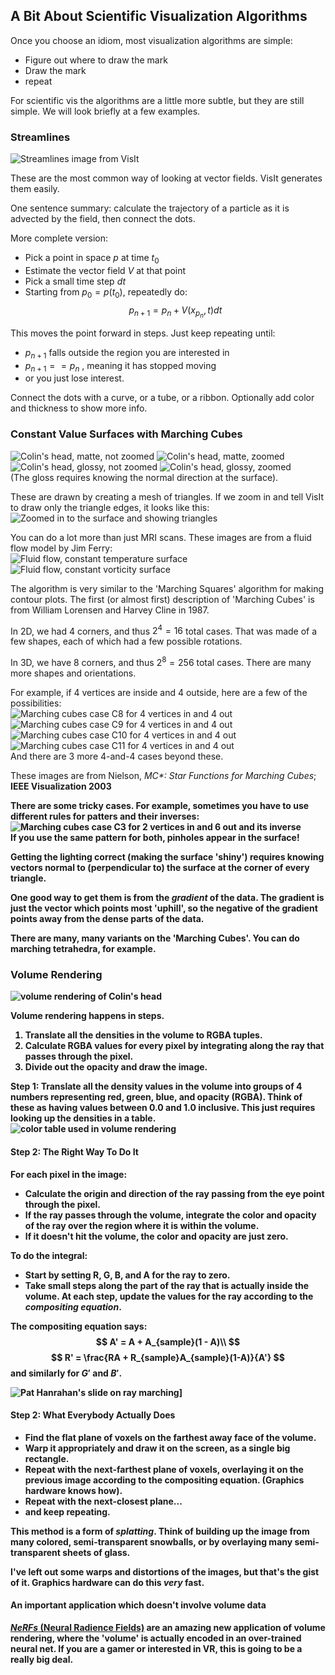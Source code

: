 ## A Bit About Scientific Visualization Algorithms

Once you choose an idiom, most visualization algorithms are simple:
* Figure out where to draw the mark
* Draw the mark
* repeat

For scientific vis the algorithms are a little more subtle, but they
are still simple.  We will look briefly at a few examples.



### Streamlines
![Streamlines image from VisIt](images/Streamlines.png)


These are the most common way of looking at vector fields.  VisIt generates them easily.

One sentence summary: calculate the trajectory of a particle as it is advected by the field,
then connect the dots.


More complete version:
* Pick a point in space $p$ at time $t_0$
* Estimate the vector field $V$ at that point
* Pick a small time step $dt$
* Starting from $p_0 = p(t_0)$, repeatedly do:
$$
p_{n+1} = p_n + V(x_{p_n}, t) dt
$$


This moves the point forward in steps.  Just keep repeating until:
* $p_{n+1}$ falls outside the region you are interested in
* $p_{n+1} == p_n$ , meaning it has stopped moving
* or you just lose interest.

Connect the dots with a curve, or a tube, or a ribbon.
Optionally add color and thickness to show more info.



### Constant Value Surfaces with Marching Cubes

![Colin's head, matte, not zoomed](images/isosurface_colin_1.png)
![Colin's head, matte, zoomed](images/isosurface_colin_1_zoom.png)
![Colin's head, glossy, not zoomed](images/isosurface_colin_2.png)
![Colin's head, glossy, zoomed](images/isosurface_colin_2_zoom.png)
<br>(The gloss requires knowing the normal direction at the surface).


These are drawn by creating a mesh of triangles.  If we zoom in and
tell VisIt to draw only the triangle edges, it looks like this:<br>
![Zoomed in to the surface and showing triangles](images/isosurface_show_triangles.png)


You can do a lot more than just MRI scans.  These images are from a fluid flow model by
Jim Ferry:<br>
![Fluid flow, constant temperature surface](images/isosurface_fluid_temp.jpg)
![Fluid flow, constant vorticity surface](images/isosurface_fluid_vorticity.jpg)


The algorithm is very similar to the 'Marching Squares' algorithm for making contour plots.
The first (or almost first) description of 'Marching Cubes' is from William Lorensen and Harvey
Cline in 1987.


In 2D, we had 4 corners, and thus $2^4 = 16$ total cases.  That was made of a few shapes, each
of which had a few possible rotations.

In 3D, we have 8 corners, and thus $2^8 = 256$ total cases. There are many more shapes and
orientations.


For example, if 4 vertices are inside and 4 outside, here are a few of the possibilities:<br>
![Marching cubes case C8 for 4 vertices in and 4 out](images/marching_cubes_4and4_c8.jpg)
![Marching cubes case C9 for 4 vertices in and 4 out](images/marching_cubes_4and4_c9.jpg)
![Marching cubes case C10 for 4 vertices in and 4 out](images/marching_cubes_4and4_c10.jpg)
![Marching cubes case C11 for 4 vertices in and 4 out](images/marching_cubes_4and4_c11.jpg)
<br>And there are 3 more 4-and-4 cases beyond these.


These images are from Nielson, _MC*: Star Functions for Marching Cubes_; <b>IEEE Visualization 2003<b>


There are some tricky cases.  For example, sometimes you have to use different rules for patters and their inverses:<br>
![Marching cubes case C3 for 2 vertices in and 6 out and its inverse](images/marching_cubes_cases_c3_c19.png)
<br>If you use the same pattern for both, pinholes appear in the surface!


Getting the lighting correct (making the surface 'shiny') requires knowing vectors normal to
(perpendicular to) the surface at the corner of every triangle.

One good way to get them is from the *gradient* of the data.  The gradient is just the vector
which points most 'uphill', so the negative of the gradient points away from the dense parts
of the data.


There are many, many variants on the 'Marching Cubes'.  You can do marching tetrahedra, for example.



### Volume Rendering

![volume rendering of Colin's head](images/volume_rendered_colin.png)


Volume rendering happens in steps.
1. Translate all the densities in the volume to RGBA tuples.
2. Calculate RGBA values for every pixel by integrating along the ray that
   passes through the pixel.
3. Divide out the opacity and draw the image.


Step 1: Translate all the density values in the volume into groups of 4 numbers
representing red, green, blue, and opacity (RGBA).  Think of these as having values
between 0.0 and 1.0 inclusive.  This just requires looking up the densities in a table.<br>
![color table used in volume rendering](images/volume_rendering_color_table.png)


#### Step 2: The Right Way To Do It
For each pixel in the image:
* Calculate the origin and direction of the ray passing from the eye point through the pixel.
* If the ray passes through the volume, integrate the color and opacity of the ray over the region where it is within the volume.
* If it doesn't hit the volume, the color and opacity are just zero.


To do the integral:
* Start by setting R, G, B, and A for the ray to zero.
* Take small steps along the part of the ray that is actually inside the volume.  At each step, update the values for the ray according to the *compositing equation*.


The compositing equation says:
$$
A' = A + A_{sample}(1 - A)\\
$$
$$
R' = \frac{RA + R_{sample}A_{sample}(1-A)}{A'}
$$
and similarly for $G'$ and $B'$.


![Pat Hanrahan's slide on ray marching](images/hanrahan_ray_marching.png)]


#### Step 2: What Everybody Actually Does

* Find the flat plane of voxels on the farthest away face of the volume.
* Warp it appropriately and draw it on the screen, as a single big rectangle.
* Repeat with the next-farthest plane of voxels, overlaying it on the previous
  image according to the compositing equation.  (Graphics hardware knows how).
* Repeat with the next-closest plane...
* and keep repeating.


This method is a form of *splatting*.  Think of building up the image from many
colored, semi-transparent snowballs, or by overlaying many semi-transparent
sheets of glass.

I've left out some warps and distortions of the images, but that's the gist
of it.  Graphics hardware can do this *very* fast.


#### An important application which doesn't involve volume data
[*NeRFs* (Neural Radience Fields)](https://www.matthewtancik.com/nerf)
are an amazing new application of
volume rendering, where the 'volume' is actually encoded in an
over-trained neural net.  If you are a gamer or interested in VR,
this is going to be a really big deal.
